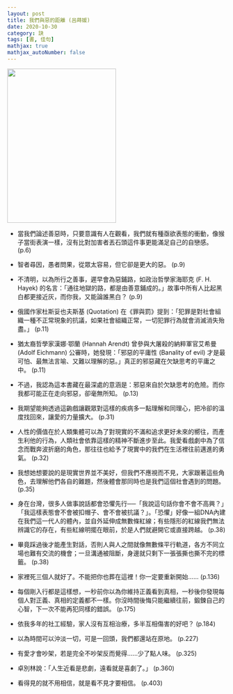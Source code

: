```yaml
---
layout: post
title: 我們與惡的距離 (呂蒔媛)
date: 2020-10-30
category: 訣
tags: [書, 佳句]
mathjax: true
mathjax_autoNumber: false
---
```


<img src="https://doltegg.github.io/book/images/BetweenUs.jpg" style="width:250px; height:354px;">

- 當我們論述善惡時，只要意識有人在觀看，我們就有種亟欲表態的衝動，像猴子當街表演一樣，沒有比對加害者丟石頭這件事更能滿足自己的自戀感。 (p.6)

- 智者尋因，愚者問果，從眾太容易，但它卻是更大的惡。 (p.9)

<!--more-->

- 不清明，以為所行之善事，遲早會為惡鋪路，如政治哲學家海耶克 (F. H. Hayek) 的名言：「通往地獄的路，都是由善意鋪成的。」故事中所有人比起黑白都更接近灰，而你我，又能論誰黑白？ (p.9)

- 俄國作家杜斯妥也夫斯基 (Quotation) 在《罪與罰》提到：「犯罪是對社會組織一種不正常現象的抗議，如果社會組織正常，一切犯罪行為就會消滅消失殆盡。」 (p.11)

- 猶太裔哲學家漢娜‧鄂蘭 (Hannah Arendt) 曾參與大屠殺的納粹軍官艾希曼 (Adolf Eichmann) 公審時，她發現：「邪惡的平庸性 (Banality of evil) 才是最可怕、最無法言喻、又難以理解的惡。」真正的邪惡藏在欠缺思考的平庸之中。 (p.11)

- 不過，我認為這本書藏在最深處的意涵是：邪惡來自於欠缺思考的危險。而你我都可能正在走向邪惡，卻毫無所知。 (p.13)

- 我期望能夠透過這齣戲讓觀眾對這樣的疾病多一點理解和同理心，把冷卻的溫度找回來，讓愛的力量擴大。 (p.31)

- 人性的價值在於人類集體可以為了對現實的不滿和追求更好未來的嚮往，而產生利他的行為，人類社會依靠這樣的精神不斷進步至此。我愛看戲劇中為了信念而戰奔波折磨的角色，那往往也給予了現實中的我們在生活裡往前邁進的勇氣。 (p.32)

- 我想她想要說的是現實世界並不美好，但我們不應視而不見，大家跟著這些角色，去理解他們各自的難題，然後體會那同時也是我們這個社會遇到的問題。 (p.35)

- 身在台灣，很多人做事說話都會恐懼先行──「我說這句話你會不會不高興？」「我這樣表態會不會被扣帽子、會不會被抗議？」。「恐懼」好像一組DNA內建在我們這一代人的體內，並自外延伸成無數條紅線；有些隱形的紅線我們無法辨識它的存在，有些紅線明擺在眼前，於是人們就避開它或直接跨越。 (p.38)

- 畢竟踩過後才能產生對話，否則人與人之間就像無數條平行軌道，各方不同立場也難有交流的機會；一旦溝通被阻斷，身邊就只剩下一張張撕也撕不完的標籤。 (p.38)

- 家裡死三個人就好了。不能把你也葬在這裡！你一定要重新開始…… (p.136)

- 每個剛入行都是這樣想，一秒前你以為你維持正義看到真相，一秒後你發現每個人對正義、真相的定義都不一樣。你沒時間後悔只能繼續往前，鍛鍊自己的心智，下一次不能再犯同樣的錯誤。 (p.175)

- 依我多年的社工經驗，家人沒有互相治療，多半互相傷害的好吧？ (p.184)

- 以為時間可以沖淡一切，可是一回頭，我們都還站在原地。 (p.227)

- 有愛才會吵架，若是完全不吵架反而覺得……少了點人味。 (p.325)

- 卓別林說：「人生近看是悲劇，遠看就是喜劇了。」 (p.360)

- 看得見的就不用相信，就是看不見才要相信。 (p.403)
